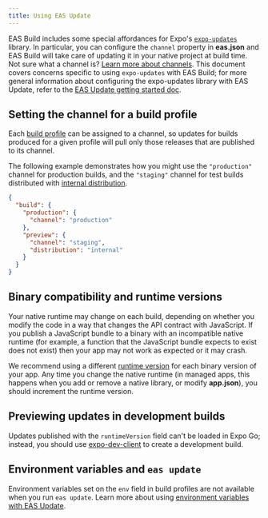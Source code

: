 ```yaml
---
title: Using EAS Update
---
```


EAS Build includes some special affordances for Expo's [`expo-updates`](/versions/latest/sdk/updates.md) library. In particular, you can configure the `channel` property in **eas.json** and EAS Build will take care of updating it in your native project at build time. Not sure what a channel is? [Learn more about channels](eas-update/how-eas-update-works/#distributing-builds). This document covers concerns specific to using `expo-updates` with EAS Build; for more general information about configuring the expo-updates library with EAS Update, refer to the [EAS Update getting started doc](/eas-update/getting-started).

## Setting the channel for a build profile

Each [build profile](./eas-json.md#build-profiles) can be assigned to a channel, so updates for builds produced for a given profile will pull only those releases that are published to its channel.

The following example demonstrates how you might use the `"production"` channel for production builds, and the `"staging"` channel for test builds distributed with [internal distribution](internal-distribution.md).

```json
{
  "build": {
    "production": {
      "channel": "production"
    },
    "preview": {
      "channel": "staging",
      "distribution": "internal"
    }
  }
}
```

## Binary compatibility and runtime versions

Your native runtime may change on each build, depending on whether you modify the code in a way that changes the API contract with JavaScript. If you publish a JavaScript bundle to a binary with an incompatible native runtime (for example, a function that the JavaScript bundle expects to exist does not exist) then your app may not work as expected or it may crash.

We recommend using a different [runtime version](/distribution/runtime-versions.md) for each binary version of your app. Any time you change the native runtime (in managed apps, this happens when you add or remove a native library, or modify **app.json**), you should increment the runtime version.

## Previewing updates in development builds

Updates published with the `runtimeVersion` field can't be loaded in Expo Go; instead, you should use [expo-dev-client](/clients/introduction.md) to create a development build.

## Environment variables and `eas update`

Environment variables set on the `env` field in build profiles are not available when you run `eas update`. Learn more about using [environment variables with EAS Update](/eas-update/environment-variables).
